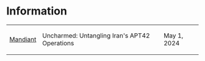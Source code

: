 # Information
<table>
  <tr>
    <td>
      <a href="https://cloud.google.com/blog/topics/threat-intelligence/untangling-iran-apt42-operations">Mandiant</a>
    </td>
    <td>
      <p>Uncharmed: Untangling Iran's APT42 Operations</p>
    </td>
    <td>
      <p>May 1, 2024</p>
    </td>
  </tr>
</table>
